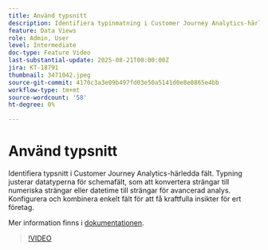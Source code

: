 ```yaml
---
title: Använd typsnitt
description: Identifiera typinmatning i Customer Journey Analytics-härledda fält.
feature: Data Views
role: Admin, User
level: Intermediate
doc-type: Feature Video
last-substantial-update: 2025-08-21T00:00:00Z
jira: KT-18791
thumbnail: 3471042.jpeg
source-git-commit: 4170c3a3e09b497fd03e50a5141d0e8e0865e4bb
workflow-type: tm+mt
source-wordcount: '58'
ht-degree: 0%

---
```


# Använd typsnitt

Identifiera typsnitt i Customer Journey Analytics-härledda fält. Typning justerar datatyperna för schemafält, som att konvertera strängar till numeriska strängar eller datetime till strängar för avancerad analys. Konfigurera och kombinera enkelt fält för att få kraftfulla insikter för ert företag.

Mer information finns i [dokumentationen](https://experienceleague.adobe.com/sv/docs/analytics-platform/using/cja-dataviews/derived-fields).

>[!VIDEO](https://video.tv.adobe.com/v/3471042/?learn=on)
